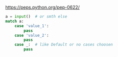 https://peps.python.org/pep-0622/
```python
a = input()  # or smth else
match a:
    case 'value_1':
        pass
    case 'value_2':
        pass
    case _:  # like Default or no cases choosen
        pass
```